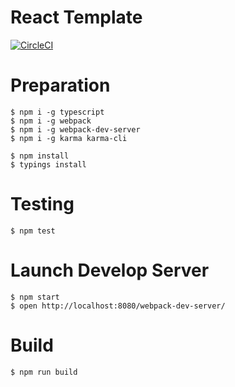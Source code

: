 # React Template

[![CircleCI](https://circleci.com/gh/ababup1192/react-template.svg?style=svg)](https://circleci.com/gh/ababup1192/react-template)

# Preparation

```
$ npm i -g typescript
$ npm i -g webpack
$ npm i -g webpack-dev-server
$ npm i -g karma karma-cli

$ npm install
$ typings install
```

# Testing
```
$ npm test
```

# Launch Develop Server
```
$ npm start
$ open http://localhost:8080/webpack-dev-server/
```

# Build
```
$ npm run build
```
